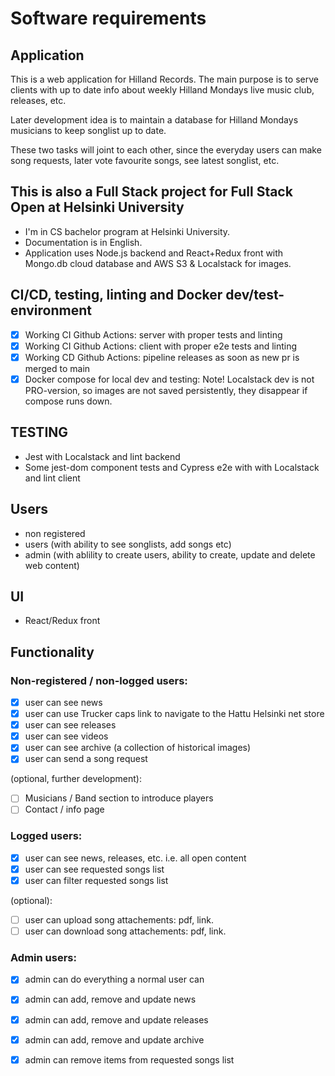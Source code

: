 # Software requirements

## Application

This is a web application for Hilland Records. The main purpose is to serve clients with up to date info about weekly Hilland Mondays live music club, 
releases, etc. 

Later development idea is to maintain a database for Hilland Mondays musicians to keep songlist up to date.

These two tasks will joint to each other, since the everyday users can make song requests, later vote favourite songs, see latest songlist, etc.


## This is also a Full Stack project for Full Stack Open at Helsinki University 

- I'm in CS bachelor program at Helsinki University.
- Documentation is in English.
- Application uses Node.js backend and React+Redux front with Mongo.db cloud database and AWS S3 & Localstack for images.

## CI/CD, testing, linting and Docker dev/test-environment
- [x] Working CI Github Actions: server with proper tests and linting
- [x] Working CI Github Actions: client with proper e2e tests and linting 
- [x] Working CD Github Actions: pipeline releases as soon as new pr is merged to main
- [x] Docker compose for local dev and testing: Note! Localstack dev is not PRO-version, so images are not saved persistently, they disappear if compose runs down.

## TESTING
- Jest with Localstack and lint backend
- Some jest-dom component tests and Cypress e2e with with Localstack and lint client

## Users

- non registered
- users (with ability to see songlists, add songs etc)
- admin (with ablility to create users, ability to create, update and delete web content)


## UI

- React/Redux front

## Functionality
### Non-registered / non-logged users:

- [x] user can see news
- [x] user can use Trucker caps link to navigate to the Hattu Helsinki net store 
- [x] user can see releases
- [x] user can see videos
- [x] user can see archive (a collection of historical images)
- [x] user can send a song request

(optional, further development):
- [ ] Musicians / Band section to introduce players
- [ ] Contact / info page

### Logged users:

- [x] user can see news, releases, etc. i.e. all open content
- [x] user can see requested songs list
- [x] user can filter requested songs list

(optional):

- [ ] user can upload song attachements: pdf, link. 
- [ ] user can download song attachements: pdf, link.

### Admin users:

- [x] admin can do everything a normal user can
- [x] admin can add, remove and update news
- [x] admin can add, remove and update releases
- [x] admin can add, remove and update archive
- [x] admin can remove items from requested songs list 

